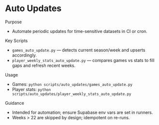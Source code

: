 # Auto Updates

Purpose
- Automate periodic updates for time-sensitive datasets in CI or cron.

Key Scripts
- `games_auto_update.py` — detects current season/week and upserts accordingly.
- `player_weekly_stats_auto_update.py` — compares games vs stats to fill gaps and refresh recent weeks.

Usage
- Games: `python scripts/auto_updates/games_auto_update.py`
- Player stats: `python scripts/auto_updates/player_weekly_stats_auto_update.py`

Guidance
- Intended for automation; ensure Supabase env vars are set in runners.
- Weeks > 22 are skipped by design; idempotent on re-runs.
